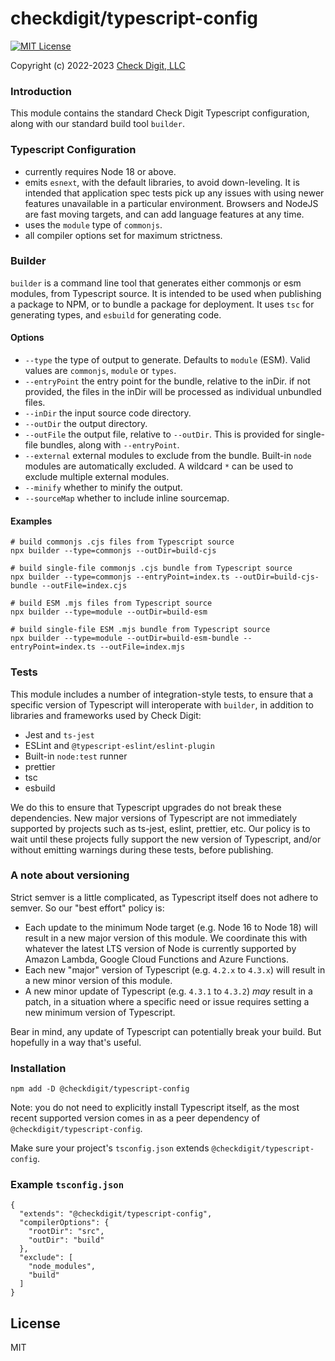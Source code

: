 # checkdigit/typescript-config

[![MIT License](https://img.shields.io/github/license/checkdigit/typescript-config)](https://github.com/checkdigit/typescript-config/blob/master/LICENSE.txt)

Copyright (c) 2022-2023 [Check Digit, LLC](https://checkdigit.com)

### Introduction

This module contains the standard Check Digit Typescript configuration, along with our standard build tool `builder`.

### Typescript Configuration

- currently requires Node 18 or above.
- emits `esnext`, with the default libraries, to avoid down-leveling. It is intended that application spec tests pick
  up any issues with using newer features unavailable in a particular environment. Browsers and NodeJS are fast moving
  targets, and can add language features at any time.
- uses the `module` type of `commonjs`.
- all compiler options set for maximum strictness.

### Builder

`builder` is a command line tool that generates either commonjs or esm modules, from Typescript source. It is intended
to be used when publishing a package to NPM, or to bundle a package for deployment. It uses `tsc` for generating
types, and `esbuild` for generating code.

#### Options

- `--type` the type of output to generate. Defaults to `module` (ESM). Valid values are `commonjs`, `module` or `types`.
- `--entryPoint` the entry point for the bundle, relative to the inDir. if not provided, the files in the inDir will
  be processed as individual unbundled files.
- `--inDir` the input source code directory.
- `--outDir` the output directory.
- `--outFile` the output file, relative to `--outDir`. This is provided for single-file bundles, along with `--entryPoint`.
- `--external` external modules to exclude from the bundle. Built-in `node` modules are automatically excluded.
  A wildcard `*` can be used to exclude multiple external modules.
- `--minify` whether to minify the output.
- `--sourceMap` whether to include inline sourcemap.

#### Examples

```
# build commonjs .cjs files from Typescript source
npx builder --type=commonjs --outDir=build-cjs

# build single-file commonjs .cjs bundle from Typescript source
npx builder --type=commonjs --entryPoint=index.ts --outDir=build-cjs-bundle --outFile=index.cjs

# build ESM .mjs files from Typescript source
npx builder --type=module --outDir=build-esm

# build single-file ESM .mjs bundle from Typescript source
npx builder --type=module --outDir=build-esm-bundle --entryPoint=index.ts --outFile=index.mjs
```

### Tests

This module includes a number of integration-style tests, to ensure that a specific version of Typescript will interoperate
with `builder`, in addition to libraries and frameworks used by Check Digit:

- Jest and `ts-jest`
- ESLint and `@typescript-eslint/eslint-plugin`
- Built-in `node:test` runner
- prettier
- tsc
- esbuild

We do this to ensure that Typescript upgrades do not break these dependencies. New major versions of Typescript are not immediately
supported by projects such as ts-jest, eslint, prettier, etc. Our policy is to wait until these projects fully support
the new version of Typescript, and/or without emitting warnings during these tests, before publishing.

### A note about versioning

Strict semver is a little complicated, as Typescript itself does not adhere to semver. So our "best effort" policy is:

- Each update to the minimum Node target (e.g. Node 16 to Node 18) will result in a new major version of this module.
  We coordinate this with whatever the latest LTS version of Node is currently supported by Amazon Lambda, Google Cloud Functions
  and Azure Functions.
- Each new "major" version of Typescript (e.g. `4.2.x` to `4.3.x`) will result in a new minor version of this module.
- A new minor update of Typescript (e.g. `4.3.1` to `4.3.2`) _may_ result in a patch, in
  a situation where a specific need or issue requires setting a new minimum version of Typescript.

Bear in mind, any update of Typescript can potentially break your build. But hopefully in a way that's useful.

### Installation

```
npm add -D @checkdigit/typescript-config
```

Note: you do not need to explicitly install Typescript itself, as the most recent supported version comes in as a
peer dependency of `@checkdigit/typescript-config`.

Make sure your project's `tsconfig.json` extends `@checkdigit/typescript-config`.

### Example `tsconfig.json`

```
{
  "extends": "@checkdigit/typescript-config",
  "compilerOptions": {
    "rootDir": "src",
    "outDir": "build"
  },
  "exclude": [
    "node_modules",
    "build"
  ]
}
```

## License

MIT
